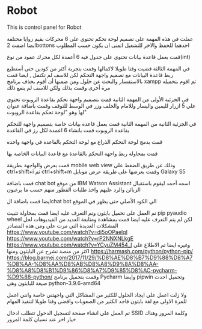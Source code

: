 # Robot
This is control panel for Robot

عملت في هذه المهمة على تصميم لوحة تحكم تحتوي على 6 محركات بقيم زوايا مختلفة
ايضا اضفت 2bottons
احدهما للحفظ والاخر للتشغيل اتمنى ان يكون حسب المطلوب


قمت بعمل قاعدة بيانات تحتوي على جدول فيه 6 أعمدة لكل محرك عمود من نوع(int)

في المهمة الثالثة قضيت وقتا طويلا لاكمالها  وقمت بتجربة أكثر من كودين حتى أستطيع ربط قاعدة البيانات مع تصميم واجهة التحكم
لكن للاسف لم تكتمل , ايضا قمت بالاستفسار والبحث عن حلول ومن ضمنها أن أقوم بحذف برنامج
xampp
ثم اقوم بتحميله مرة أخرى وقمت بذلك ولكن للاسف لم ينفع ذلك


في الجزئية الأولى من المهمة الثانية قمت بتصميم واجهة تحكم بقاعدة الروبوت تحتوي علي 5 ازرار
لليمين واليسار وللامام والخلف وزر في الوسط للتوقف 
وقمت باضافة عنوان لها وهو 
"لوحة تحكم بقاعدة الروبوت"

في الجزئية الثانية من المهمة الثانية قمت بعمل قاعدة بيانات خاصة بتصميم واجهة للتحكم بقاعدة الروبوت
قمت بانشاء 6 اعمدة لكل رز في القاعدة

قمت بدمج لوحة التحكم الذراع مع لوحة التحكم بالقاعدة في واجهة واحدة

قمت بمحاولة ربط واجهة التحكم بالقاعدة مع قاعدة البيانات الخاصة بها

قمت بعرض والواجهة بطريقة 
mobile web view
وذلك عن طريق الضغط على 
ctrl+shift+i
ثم
ctrl+shift+m
وقمت بعرضها على طريقة عرض موبايل
Galaxy S5


قمت باضافة 
chat bot 
من موقع IBM Watson Assistant
اسمه أحمد ليقوم باستقبال الزبائن والرد عليهم واخذ طلبات الفطور منهم حسب ما يرغبون

ايضا قمت باضافة الchat bot
الي الكود الأصلي حتى يظهر في الموقع

تم العمل على تحميل بايثون وتم التعرف عليه ايضا قمت بمحاولة تثبيت 
pip
pyaudio wheel
لكن لم يتم التعرف عليه
ايضا قمت بمشاهدة ومتابعة العديد من الفيديوهات لحل المشكلات العديدة التي مرت علي ومن هذه المصادر
https://www.youtube.com/watch?v=dj5oOPaeIqI
https://www.youtube.com/watch?v=rP2NNXNLkgE
https://www.youtube.com/watch?v=YCyuZM454_I
وغيره
ايضا تم الاطلاع على اكثر من منصة تشرح عن البايثون ومنها 
https://harmash.com/python/python-pip/
https://blog.barmej.com/2017/11/29/%D8%AE%D8%B7%D9%88%D8%A7%D8%AA-%D8%AA%D8%AB%D8%A8%D9%8A%D8%AA-%D8%A8%D8%B1%D9%86%D8%A7%D9%85%D8%AC-pycharm-%D9%88-python/
وقمت بتحميل برنامج 
Pycharm 
وايضا pipwin
وتحميل احدث صيغة للبايثون وهي
python-3.9.6-amd64

ولا زلت اعمل على ايجاد الحلول للكثير من المشاكل التي واجهتني خاصة وانني اعمل للمرة الاولى مع لغة بايثون فاجد الكثير من الصعوبات واقضي وقتا طويلا لتنفيذ المهام

تم العمل على انشاء صفحة لتسجيل الدخول تتطلب ادخال 
SSID
وكلمة المرور
وهناك خيار اخر عند نسيان كلمة المرور

